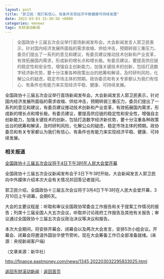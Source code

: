 ```yaml
---
layout: post
title: "郭卫民：我们有信心、有条件实现经济平稳健康可持续发展"
date: 2022-03-03 15:30:50 +0800
categories: emnews
tags: 东财滚动新闻
---
```

> 全国政协十三届五次会议举行首场新闻发布会。大会新闻发言人郭卫民表示，针对国内经济发展所面临的需求收缩、供给冲击，预期转弱三重压力，委员们提出了一系列的意见和建议，有委员建议推动技术创新和产业变革，有效拓展国内需求，形成新的增长点和增长极。有委员建议，要提高供应链的稳定性和安全性，增强自主创新能力，加强关键技术的创新，包括打造数字经济新优势，要十分注重各种政策出台的统筹和解读，及时研判风险，化解公众的疑虑，稳定市场主体的预期。政协委员和有关专家都认为我们有信心、有条件也有能力来实现经济平稳、健康、可持续发展。

<p>全国政协十三届五次会议举行首场新闻发布会。大会新闻发言人郭卫民表示，针对国内经济发展所面临的需求收缩、供给冲击，预期转弱三重压力，委员们提出了一系列的意见和建议，有委员建议推动技术创新和产业变革，有效拓展国内需求，形成新的增长点和增长极。有委员建议，要提高供应链的稳定性和安全性，增强自主创新能力，加强关键技术的创新，包括打造数字经济新优势，要十分注重各种政策出台的统筹和解读，及时研判风险，化解公众的疑虑，稳定市场主体的预期。政协委员和有关专家都认为我们有信心、有条件也有能力来实现经济平稳、健康、可持续发展。</p><h3 class="emh3"><strong>相关报道</strong></h3><p><a href="https://finance.eastmoney.com/a/202203032295814272.html">全国政协十三届五次会议将于4日下午3时在人民大会堂开幕</a></p><p>全国政协十三届五次会议新闻发布会于3日下午3时开始，大会新闻发言人郭卫民向中外媒体介绍本次大会有关情况并回答记者提问。</p><p>郭卫民介绍，全国政协十三届五次会议将于3月4日下午3时在人民大会堂开幕，3月10日上午闭幕，会期6天。</p><p>大会的主要议程是：听取和审议全国政协常委会工作报告和关于提案工作情况的报告；列席十三届全国人大五次会议，听取并讨论政府工作报告及其他有关报告；审议通过全国政协十三届五次会议政治决议等决议和报告。</p><p>本次大会期间，将安排开幕会、闭幕会以及两次大会发言，安排5次小组会议。开幕会、闭幕会将邀请外国驻华使节旁听。现在大会筹备工作已全部准备就绪。(来源：央视新闻客户端)</p><p class="em_media">（文章来源：新华社）</p>

<http://finance.eastmoney.com/news/1345,202203032295833025.html>

[返回东财滚动新闻](//finews.withounder.com/emnews/)｜[返回首页](//finews.withounder.com/)